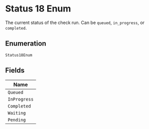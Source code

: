 
# Status 18 Enum

The current status of the check run. Can be `queued`, `in_progress`, or `completed`.

## Enumeration

`Status18Enum`

## Fields

| Name |
|  --- |
| `Queued` |
| `InProgress` |
| `Completed` |
| `Waiting` |
| `Pending` |

